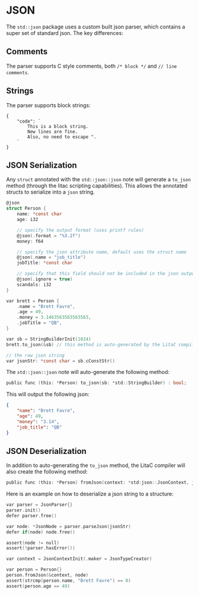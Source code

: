 JSON
==

The `std::json` package uses a custom built json parser, which contains a super set of standard json.  The
key differences:

Comments
---
The parser supports C style comments, both `/* block */` and `// line comments`.

Strings
---
The parser supports block strings:

```
{
    "code": `
        This is a block string.
        New lines are fine.
        Also, no need to escape ".
    `
}
```

JSON Serialization
---

Any `struct` annotated with the `std::json::json` note will generate a `to_json` method (through the litac scripting capabilities).  This allows the annotated structs to serialize into a `json` string.

```C
@json
struct Person {
    name: *const char
    age: i32

    // specify the output format (uses printf rules)
    @json(.format = "%3.2f")
    money: f64

    // specify the json attribute name, default uses the struct name
    @json(.name = "job_title")
    jobTitle: *const char

    // specify that this field should not be included in the json output
    @json(.ignore = true)
    scandals: i32
}

var brett = Person {
    .name = "Brett Favre",
    .age = 49,
    .money = 3.1463563563563563,
    .jobTitle = "QB",
}

var sb = StringBuilderInit(1024)
brett.to_json(&sb) // this method is auto-generated by the LitaC compiler

// the raw json string
var jsonStr: *const char = sb.cConstStr()
```

The `std::json::json` note will auto-generate the following method:
```C
public func (this: *Person) to_json(sb: *std::StringBuilder) : bool;
```

This will output the following json:

```json
{
    "name": "Brett Favre",
    "age": 49,
    "money": "3.14",
    "job_title": "QB"
}
```

JSON Deserialization
---

In addition to auto-generating the `to_json` method, the LitaC compiler will also create the following method:

```C
public func (this: *Person) fromJson(context: *std:json::JsonContext, json: *std:json::JsonNode) : bool;
```

Here is an example on how to deserialize a json string to a structure:

```C
var parser = JsonParser{}
parser.init()
defer parser.free()

var node: *JsonNode = parser.parseJson(jsonStr)
defer if(node) node.free()

assert(node != null)
assert(!parser.hasError())

var context = JsonContextInit(.maker = JsonTypeCreator)

var person = Person{}
person.fromJson(&context, node)
assert(strcmp(person.name, "Brett Favre") == 0)
assert(person.age == 49)
```